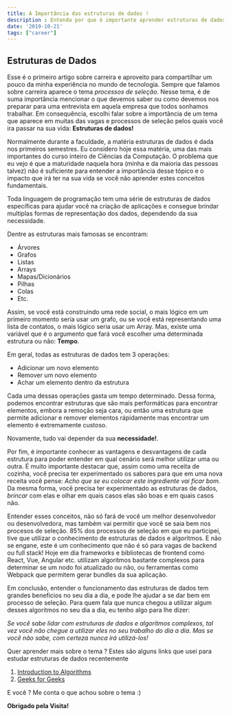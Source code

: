 ```yaml
---
title: A Importância das estruturas de dados !
description : Entenda por que é importante aprender estruturas de dados e alguns links úteis
date: '2019-10-21'
tags: ["career"]
---
```


## Estruturas de Dados

Esse é o primeiro artigo sobre carreira e aproveito para compartilhar um pouco da minha experiência no mundo de tecnologia.
Sempre que falamos sobre carreira aparece o tema *processos de seleção*.
Nesse tema, é de suma importância mencionar o que devemos saber ou como devemos nos preparar para uma entrevista em aquela empresa que todos sonhamos trabalhar.
Em consequência, escolhi falar sobre a importância de um tema que aparece em muitas das vagas e processos de seleção pelos quais você ira passar na sua vida: **Estruturas de dados!**

Normalmente durante a faculdade, a matéria estruturas de dados é dada nos primeiros semestres. Eu considero hoje essa matéria, uma das mais importantes do curso inteiro de Ciências da Computação. O problema que eu vejo é que a maturidade  naquela hora (minha e da maioria das pessoas talvez) não é suficiente para entender a importância desse tópico e o impacto que irá ter na sua vida se você não aprender estes conceitos fundamentais.

Toda linguagem de programação tem uma série de estruturas de dados específicas para ajudar você na criação de aplicações e consegue brindar multiplas formas de representação dos dados, dependendo da sua necessidade.

Dentre as estruturas mais famosas se encontram:

- Árvores
- Grafos
- Listas
- Arrays
- Mapas/Dicionários
- Pilhas
- Colas
- Etc.

Assim, se você está construindo uma rede social, o mais lógico em um primeiro momento seria usar um grafo, ou se você está representando uma lista de contatos, o mais lógico seria usar um Array. Mas, existe uma variável que é o argumento que fará você escolher uma determinada estrutura ou não: **Tempo**.

Em geral, todas as estruturas de dados tem 3 operações:

- Adicionar um novo elemento
- Remover um novo elemento
- Achar um elemento dentro da estrutura

Cada uma dessas operações gasta um tempo determinado. Dessa forma, podemos encontrar estruturas que são mais performáticas para encontrar elementos, embora a remoção seja cara, ou então uma estrutura que permite adicionar e remover elementos rápidamente mas encontrar um elemento é extremamente custoso.

Novamente, tudo vai depender da sua **necessidade!**.

Por fim, é importante conhecer as vantagens e desvantagens de cada estrutura para poder entender em qual cenário será melhor utilizar uma ou outra. É muito importante destacar que, assim como uma receita de cozinha, você precisa ter experimentado os sabores para que em uma nova receita você pense: *Acho que se eu colocar este ingrediente vai ficar bom.*
Da mesma forma, você precisa ter experimentado as estruturas de dados, *brincar* com elas e olhar em quais casos elas são boas e em quais casos não.

Entender esses conceitos, não só fará de você um melhor desenvolvedor ou desenvolvedora, mas também vai permitir que você se saia bem nos procesos de seleção.
85% dos processos de seleção em que eu participei, tive que utilizar o conhecimento de estruturas de dados e algoritmos. E não se engane, este é um conhecimento que não é só para vagas de backend ou full stack!
Hoje em dia frameworks e bibliotecas de frontend como React, Vue, Angular etc. utilizam algoritmos bastante complexos para determinar se um nodo foi atualizado ou não, ou ferramentas como Webpack que permitem gerar bundles da sua aplicação.

Em conclusão, entender o funcionamento das estruturas de dados tem grandes beneficios no seu dia a dia, e pode lhe ajudar a se dar bem em processo de seleção. Para quem fala que nunca chegou a utilizar algum desses algoritmos no seu dia a dia, eu tenho algo para lhe dizer:

*Se você sabe lidar com estruturas de dados e algoritmos complexos, tal vez você não chegue a utilizar eles no seu trabalho do dia a dia. Mas se você não sabe, com certeza nunca irá utilizá-los!*

Quer aprender mais sobre o tema ? Estes são alguns links que usei para estudar estruturas de dados recentemente

1. [Introduction to Algorithms](https://ocw.mit.edu/courses/electrical-engineering-and-computer-science/6-006-introduction-to-algorithms-fall-2011/)
2. [Geeks for Geeks](https://www.geeksforgeeks.org/)

E você ? Me conta o que achou sobre o tema :)

**Obrigado pela Visita!**
